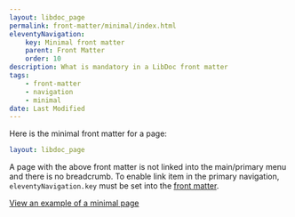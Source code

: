 ```yaml
---
layout: libdoc_page
permalink: front-matter/minimal/index.html
eleventyNavigation:
    key: Minimal front matter
    parent: Front Matter
    order: 10
description: What is mandatory in a LibDoc front matter
tags:
    - front-matter
    - navigation
    - minimal
date: Last Modified
---
```

Here is the minimal front matter for a page:

```yaml
layout: libdoc_page
```

A page with the above front matter is not linked into the main/primary menu and there is no breadcrumb. To enable link item in the primary navigation, `eleventyNavigation.key` must be set into the [front matter](/content/front-matter/index.md).

[View an example of a minimal page](/content/front-matter/minimal/ "You cannot find this page into main menu")
